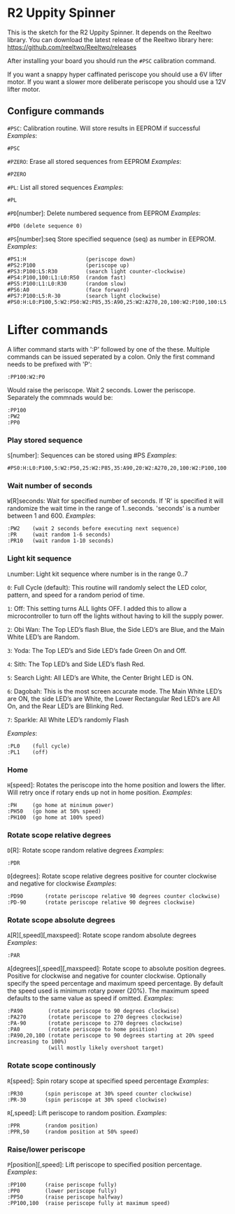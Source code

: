 # R2 Uppity Spinner

This is the sketch for the R2 Uppity Spinner. It depends on the Reeltwo library. You can download the latest release of the Reeltwo library here: https://github.com/reeltwo/Reeltwo/releases

After installing your board you should run the `#PSC` calibration command.

If you want a snappy hyper caffinated periscope you should use a 6V lifter motor. If you want a slower more deliberate periscope you should use a 12V lifter motor.

## Configure commands

`#PSC`:
Calibration routine. Will store results in EEPROM if successful
*Examples*:

    #PSC

`#PZERO`:
Erase all stored sequences from EEPROM
*Examples*:

    #PZERO

`#PL`:
List all stored sequences
*Examples*:

    #PL

`#PD`[number]:
Delete numbered sequence from EEPROM
*Examples*:

    #PD0 (delete sequence 0)

`#PS`[number]:seq
Store specified sequence (seq) as number in EEPROM.
*Examples*:

    #PS1:H                   (periscope down)
    #PS2:P100                (periscope up)
    #PS3:P100:L5:R30         (search light counter-clockwise)
    #PS4:P100,100:L1:L0:R50  (random fast)
    #PS5:P100:L1:L0:R30      (random slow)
    #PS6:A0                  (face forward)
    #PS7:P100:L5:R-30        (search light clockwise)
    #PS0:H:L0:P100,5:W2:P50:W2:P85,35:A90,25:W2:A270,20,100:W2:P100,100:L5:R50:W4:H

Lifter commands
===============

A lifter command starts with ':P' followed by one of the these. Multiple commands can be issued seperated by a colon. Only the first command needs to be prefixed with 'P':

	:PP100:W2:P0

Would raise the periscope. Wait 2 seconds. Lower the periscope. Separately the commnads would be:

	:PP100
	:PW2
	:PP0

### Play stored sequence

`S`[number]:
Sequences can be stored using #PS
*Examples*:

    #PS0:H:L0:P100,5:W2:P50,25:W2:P85,35:A90,20:W2:A270,20,100:W2:P100,100:L5:R50:W4:H

### Wait number of seconds
`W`[R]seconds:
Wait for specified number of seconds. If 'R' is specified it will randomize the wait time in the range of 1..seconds. 'seconds' is a number between 1 and 600.
*Examples*:

	:PW2    (wait 2 seconds before executing next sequence)
	:PR     (wait random 1-6 seconds)
	:PR10   (wait random 1-10 seconds)

### Light kit sequence
`L`number:
Light kit sequence where number is in the range 0..7

`0`: Full Cycle (default): This routine will randomly select the LED color, pattern, and speed for a random period of time.
    
`1`: Off: This setting turns ALL lights OFF. I added this to allow a microcontroller to turn off the lights without having to kill the supply power.
    
`2`: Obi Wan: The Top LED’s flash Blue, the Side LED’s are Blue, and the Main White LED’s are Random.
    
`3`: Yoda: The Top LED’s and Side LED’s fade Green On and Off.
    
`4`: Sith: The Top LED’s and Side LED’s flash Red.
    
`5`: Search Light: All LED’s are White, the Center Bright LED is ON.
    
`6`: Dagobah: This is the most screen accurate mode. The Main White LED’s are ON, the side LED’s are White, the Lower  Rectangular Red LED’s are All On, and the Rear LED’s are Blinking Red.
    
`7`: Sparkle: All White LED’s randomly Flash
    
*Examples*:

    :PL0    (full cycle)
    :PL1    (off)

### Home
`H`[speed]:
Rotates the periscope into the home position and lowers the lifter. Will retry once if rotary ends up not in home position.
*Examples*:

	:PH     (go home at minimum power)
	:PH50   (go home at 50% speed)
	:PH100  (go home at 100% speed)

### Rotate scope relative degrees
`D`[R]:
Rotate scope random relative degrees
*Examples*:

	:PDR

`D`[degrees]:
Rotate scope relative degrees positive for counter clockwise and negative for clockwise
*Examples*:

	:PD90       (rotate periscope relative 90 degrees counter clockwise)
	:PD-90      (rotate periscope relative 90 degrees clockwise)

### Rotate scope absolute degrees
`A`[R][,speed][,maxspeed]:
Rotate scope random absolute degrees
*Examples*:

	:PAR

`A`[degrees][,speed][,maxspeed]:
Rotate scope to absolute position degrees. Positive for clockwise and negative for counter clockwise. Optionally specify the speed percentage and maximum speed percentage. By default the speed used is minimum rotary power (20%). The maximum speed defaults to the same value as speed if omitted.
*Examples*:

	:PA90        (rotate periscope to 90 degrees clockwise)
	:PA270       (rotate periscope to 270 degrees clockwise)
	:PA-90       (rotate periscope to 270 degrees clockwise)
	:PA0         (rotate periscope to home position)
	:PA90,20,100 (rotate periscope to 90 degrees starting at 20% speed increasing to 100%)
	             (will mostly likely overshoot target)

### Rotate scope continously
`R`[speed]:
Spin rotary scope at specified speed percentage
*Examples*:

	:PR30       (spin periscope at 30% speed counter clockwise)
	:PR-30      (spin periscope at 30% speed clockwise)

`R`[,speed]:
Lift periscope to random position.
*Examples*:

	:PPR        (random position)
	:PPR,50     (random position at 50% speed)

### Raise/lower periscope
`P`[position][,speed]:
Lift periscope to specified position percentage.
*Examples*:

	:PP100      (raise periscope fully)
	:PP0        (lower periscope fully)
	:PP50       (raise periscope halfway)
	:PP100,100  (raise periscope fully at maximum speed)

